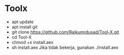 # Toolx
- apt update
- apt install git
- git clone https://github.com/Rajkumrdusad/Tool-X.git
- cd Tool-X
- chmod +x install.aex
- sh install.aex Jika tidak bekerja, gunakan ./install.aex

